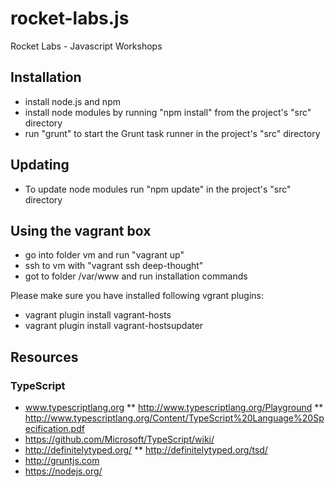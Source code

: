 # rocket-labs.js
Rocket Labs - Javascript Workshops

## Installation ##

* install node.js and npm
* install node modules by running "npm install" from the project's "src" directory
* run "grunt" to start the Grunt task runner in the project's "src" directory

## Updating ##

* To update node modules run "npm update" in the project's "src" directory

## Using the vagrant box ##

* go into folder vm and run "vagrant up"
* ssh to vm with "vagrant ssh deep-thought"
* got to folder /var/www and run installation commands

Please make sure you have installed following vgrant plugins:
* vagrant plugin install vagrant-hosts
* vagrant plugin install vagrant-hostsupdater

## Resources ##

### TypeScript ###

* www.typescriptlang.org
** http://www.typescriptlang.org/Playground
** http://www.typescriptlang.org/Content/TypeScript%20Language%20Specification.pdf
* https://github.com/Microsoft/TypeScript/wiki/ 
* http://definitelytyped.org/ 
** http://definitelytyped.org/tsd/
* http://gruntjs.com
* https://nodejs.org/
